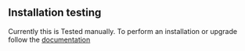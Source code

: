 ## Installation testing

Currently this is Tested manually.
To perform an installation or upgrade follow the [documentation](https://gig.gitbooks.io/ovcdoc_public/content/Installation/Installation.html)

